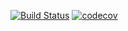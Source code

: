 [![Build Status](https://www.travis-ci.com/DashaSinkova/job4j_grabber.svg?branch=master)](https://www.travis-ci.com/DashaSinkova/job4j_grabber)
[![codecov](https://codecov.io/gh/DashaSinkova/job4j_grabber/branch/master/graph/badge.svg?token=ZOPX8UMI76)](https://codecov.io/gh/DashaSinkova/job4j_grabber)